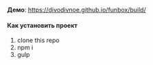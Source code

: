 **Демо**: https://divodivnoe.github.io/funbox/build/

#### Как установить проект
1. clone this repo
2. npm i
3. gulp
